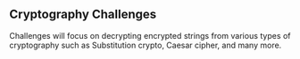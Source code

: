 ## Cryptography Challenges

<p align = "justify">
Challenges will focus on decrypting encrypted strings from various types of cryptography such as Substitution crypto, Caesar cipher, and many more.
  </p>
